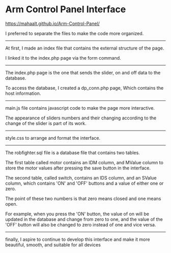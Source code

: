 # Arm Control Panel Interface
https://mahaalt.github.io/Arm-Control-Panel/

I preferred to separate the files to make the code more organized.

---------------------------------------------------------------------------------------------------------

At first, I made an index file that contains the external structure of the page.

I linked it to the index.php page via the form command.

---------------------------------------------------------------------------------------------------------

The index.php page is the one that sends the slider, on and off data to the database.

To access the database, I created a dp_conn.php page, Which contains the host information.

---------------------------------------------------------------------------------------------------------

main.js file contains javascript code to make the page more interactive.

The appearance of sliders numbers and their changing according to the change of the slider is part of its work.

---------------------------------------------------------------------------------------------------------

style.css to arrange and format the interface.

---------------------------------------------------------------------------------------------------------

The robfighter.sql file is a database file that contains two tables.

The first table called motor contains an IDM column, and MValue column to store the motor values after pressing the save button in the interface.

The second table, called switch, contains an IDS column, and an SValue column, which contains 'ON' and 'OFF' buttons and a value of either one or zero.

The point of these two numbers is that zero means closed and one means open.

For example, when you press the 'ON' button, the value of on will be updated in the database and change from zero to one, and the value of the 'OFF' button will also be changed to zero instead of one and vice versa.

---------------------------------------------------------------------------------------------------------

finally,
I aspire to continue to develop this interface and make it more beautiful, smooth, and suitable for all devices
